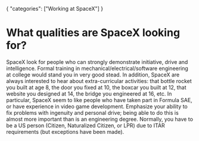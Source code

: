 {
    "categories": ["Working at SpaceX"]
}

# What qualities are SpaceX looking for?

SpaceX look for people who can strongly demonstrate initiative, drive and intelligence. Formal training in mechanical/electrical/software engineering at college would stand you in very good stead. In addition, SpaceX are always interested to hear about extra-curricular activities: that bottle rocket you built at age 8, the door you fixed at 10, the boxcar you built at 12, that website you designed at 14, the bridge you engineered at 16, etc. In particular, SpaceX seem to like people who have taken part in Formula SAE, or have experience in video game development. Emphasize your ability to fix problems with ingenuity and personal drive; being able to do this is almost more important than is an engineering degree. Normally, you have to be a US person (Citizen, Naturalized Citizen, or LPR) due to ITAR requirements (but exceptions have been made).

